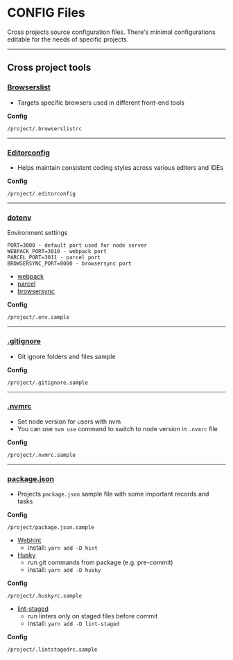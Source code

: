 # CONFIG Files

Cross projects source configuration files.
There's minimal configurations editable for the needs of specific projects.

---

## Cross project tools

### [Browserslist](https://github.com/browserslist/browserslist)

-   Targets specific browsers used in different front-end tools

**Config**

    /project/.browserslistrc

---

### [Editorconfig](https://editorconfig.org/)

-   Helps maintain consistent coding styles across various editors and IDEs

**Config**

    /project/.editorconfig

---

### [dotenv](https://www.npmjs.com/package/dotenv)

Environment settings

    PORT=3000 - default port used for node server
    WEBPACK_PORT=3010 - webpack port
    PARCEL_PORT=3011 - parcel port
    BROWSERSYNC_PORT=8000 - browsersync port

-   [webpack](https://webpack.js.org)
-   [parcel](https://parceljs.org)
-   [browsersync](https://www.browsersync.io)

**Config**

    /project/.env.sample

---

### [.gitignore](https://git-scm.com/docs/gitignore)

-   Git ignore folders and files sample

**Config**

    /project/.gitignore.sample

---

### [.nvmrc](https://github.com/nvm-sh/nvm)

-   Set node version for users with nvm
-   You can use `nvm use` command to switch to node version in `.nvmrc` file

**Config**

    /project/.nvmrc.sample

---

### [package.json](https://npm.github.io/using-pkgs-docs/package-json/the-package-json-file.html)

-   Projects `package.json` sample file with some important records and tasks

**Config**

    /project/package.json.sample

-   [Webhint](https://webhint.io)
    -   install: `yarn add -D hint`
-   [Husky](https://github.com/typicode/husky)
    -   run git commands from package (e.g. pre-commit)
    -   install: `yarn add -D husky`

**Config**

    /project/.huskyrc.sample

-   [lint-staged](https://github.com/okonet/lint-staged)
    -   run linters only on staged files before commit
    -   install: `yarn add -D lint-staged`

**Config**

    /project/.lintstagedrc.sample
